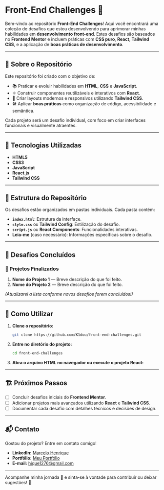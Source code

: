 # Front-End Challenges 🚀  

Bem-vindo ao repositório **Front-End Challenges**! Aqui você encontrará uma coleção de desafios que estou desenvolvendo para aprimorar minhas habilidades em **desenvolvimento front-end**. Estes desafios são baseados no **Frontend Mentor** e incluem práticas com **CSS puro**, **React**, **Tailwind CSS**, e a aplicação de **boas práticas de desenvolvimento**.

---

## 🧩 Sobre o Repositório  

Este repositório foi criado com o objetivo de:  
- 📚 Praticar e evoluir habilidades em **HTML**, **CSS** e **JavaScript**.  
- ⚛️ Construir componentes reutilizáveis e interativos com **React**.  
- 🎨 Criar layouts modernos e responsivos utilizando **Tailwind CSS**.  
- 🛠 Aplicar **boas práticas** como organização de código, acessibilidade e semântica.

Cada projeto será um desafio individual, com foco em criar interfaces funcionais e visualmente atraentes.

---

## 🚀 Tecnologias Utilizadas  

- **HTML5**  
- **CSS3**  
- **JavaScript**  
- **React.js**  
- **Tailwind CSS**  

---

## 📂 Estrutura do Repositório  

Os desafios estão organizados em pastas individuais. Cada pasta contém:  
- **`index.html`**: Estrutura da interface.  
- **`style.css`** ou **Tailwind Config**: Estilização do desafio.  
- **`script.js`** ou **React Components**: Funcionalidades interativas.  
- **Leia-me** (caso necessário): Informações específicas sobre o desafio.

---

## 📜 Desafios Concluídos  

### 🌟 Projetos Finalizados  
1. **Nome do Projeto 1** — Breve descrição do que foi feito.  
2. **Nome do Projeto 2** — Breve descrição do que foi feito.  

*(Atualizarei a lista conforme novos desafios forem concluídos!)*  

---

## 📖 Como Utilizar  

1. **Clone o repositório:**  
   ```bash
   git clone https://github.com/K1dou/front-end-challenges.git
   ```  

2. **Entre no diretório do projeto:**  
   ```bash
   cd front-end-challenges
   ```  

3. **Abra o arquivo HTML no navegador ou execute o projeto React:**  

---

## 🏗 Próximos Passos  

- [ ] Concluir desafios iniciais do **Frontend Mentor**.  
- [ ] Adicionar projetos mais avançados utilizando **React** e **Tailwind CSS**.  
- [ ] Documentar cada desafio com detalhes técnicos e decisões de design.  

---

## 📬 Contato  

Gostou do projeto? Entre em contato comigo!  
- **LinkedIn:** [Marcelo Henrique](https://www.linkedin.com/in/marcelo-henrique-290a37202/)  
- **Portfólio:** [Meu Portfólio](https://www.kidou.tech/)  
- **E-mail:** [hique1276@gmail.com](mailto:hique1276@gmail.com)  

---

Acompanhe minha jornada 🚀 e sinta-se à vontade para contribuir ou deixar sugestões! 🙂


